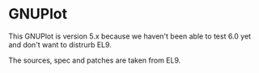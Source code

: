 # GNUPlot

This GNUPlot is version 5.x because we haven't been able to test 6.0
yet and don't want to distrurb EL9.

The sources, spec and patches are taken from EL9.
